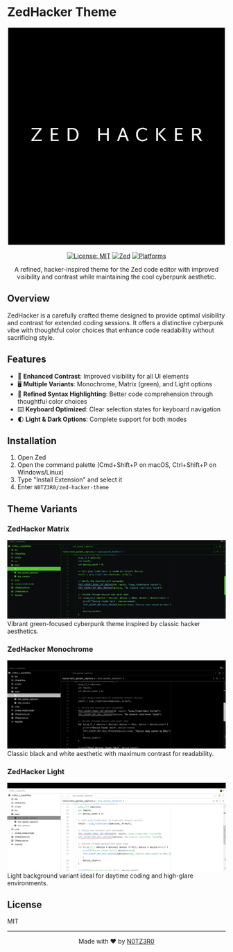 # ZedHacker Theme

<div align="center">

![ZedHacker Logo](assets/zed-hacker.png)

[![License: MIT](https://img.shields.io/badge/License-MIT-yellow.svg)](https://opensource.org/licenses/MIT)
[![Zed](https://img.shields.io/badge/Zed-0.170.0%2B-green.svg)](https://zed.dev/)
[![Platforms](https://img.shields.io/badge/Platform-macOS%20%7C%20Linux%20%7C%20Windows-brightgreen)]()

A refined, hacker-inspired theme for the Zed code editor with improved visibility and contrast while maintaining the cool cyberpunk aesthetic.

</div>

## Overview

ZedHacker is a carefully crafted theme designed to provide optimal visibility and contrast for extended coding sessions. It offers a distinctive cyberpunk vibe with thoughtful color choices that enhance code readability without sacrificing style.

## Features

- 🎨 **Enhanced Contrast**: Improved visibility for all UI elements
- 🖥️ **Multiple Variants**: Monochrome, Matrix (green), and Light options
- 🧩 **Refined Syntax Highlighting**: Better code comprehension through thoughtful color choices
- ⌨️ **Keyboard Optimized**: Clear selection states for keyboard navigation
- 🌓 **Light & Dark Options**: Complete support for both modes

## Installation

1. Open Zed
2. Open the command palette (Cmd+Shift+P on macOS, Ctrl+Shift+P on Windows/Linux)
3. Type "Install Extension" and select it
4. Enter `N0TZ3R0/zed-hacker-theme`

## Theme Variants

### ZedHacker Matrix
![ZedHacker Matrix](assets/1.png)
Vibrant green-focused cyberpunk theme inspired by classic hacker aesthetics.

### ZedHacker Monochrome
![ZedHacker Monochrome](assets/2.png)
Classic black and white aesthetic with maximum contrast for readability.

### ZedHacker Light
![ZedHacker Light](assets/3.png)
Light background variant ideal for daytime coding and high-glare environments.

## License

MIT

---

<div align="center">
Made with ❤️ by <a href="https://github.com/N0TZ3R0">N0TZ3R0</a>
</div>
